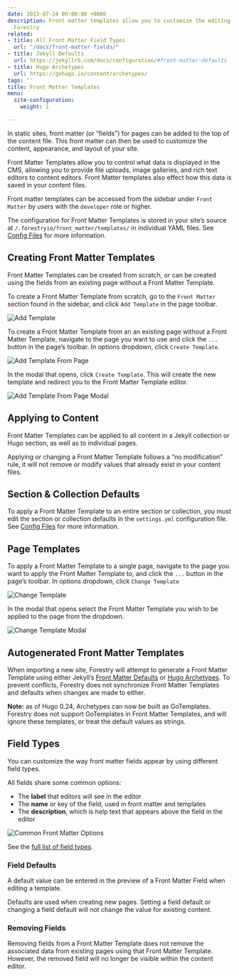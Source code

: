 ```yaml
---
date: 2013-07-24 00:00:00 +0000
description: Front matter templates allow you to customize the editing interface in
  Forestry
related:
- title: All Front Matter Field Types
  url: "/docs/front-matter-fields/"
- title: Jekyll Defaults
  url: https://jekyllrb.com/docs/configuration/#front-matter-defaults
- title: Hugo Archetypes
  url: https://gohugo.io/content/archetypes/
tags: ''
title: Front Matter Templates
menu:
  site-configuration:
    weight: 1

---
```

In static sites, front matter (or “fields”) for pages can be added to the top of the content file. This front matter can then be used to customize the content, appearance, and layout of your site.

Front Matter Templates allow you to control what data is displayed in the CMS, allowing you to provide file uploads, image galleries, and rich text editors to content editors. Front Matter templates also effect how this data is saved in your content files. 

Front matter templates can be accessed from the sidebar under `Front Matter` by users with the `developer` role or higher.

The configuration for Front Matter Templates is stored in your site’s source at `/.forestryio/front_matter/templates/` in individual YAML files. See [Config Files](/docs/site-configuration/config-files#front-matter-templates) for more information.

## Creating Front Matter Templates
Front Matter Templates can be created from scratch, or can be created using the fields from an existing page without a Front Matter Template.

To create a Front Matter Template from scratch, go to the `Front Matter` section found in the sidebar, and click `Add Template` in the page toolbar.

![Add Template](/docs/assets/images/front-matter-add-template.jpg)

To create a Front Matter Template from an an existing page without a Front Matter Template, navigate to the page you want to use and click the `...` button in the page’s toolbar. In options dropdown, click `Create Template`.

![Add Template From Page](/docs/assets/images/front-matter-from-page.jpg)

In the modal that opens, click `Create Template`. This will create the new template and redirect you to the Front Matter Template editor.

![Add Template From Page Modal](/docs/assets/images/front-matter-from-page-modal.jpg)

## Applying to Content
Front Matter Templates can be applied to all content in a Jekyll collection or Hugo section, as well as to individual pages.

Applying or changing a Front Matter Template follows a “no modification” rule, it will not remove or modify values that already exist in your content files.

## Section & Collection Defaults
To apply a Front Matter Template to an entire section or collection, you must edit the section or collection defaults in the `settings.yml` configuration file. See [Config Files](/site-configuration/config-files#front-matter-templates) for more information.

## Page Templates
To apply a Front Matter Template to a single page, navigate to the page you want to apply the Front Matter Template to, and click the `...` button in the page’s toolbar. In options dropdown, click `Change Template`

![Change Template](/docs/assets/images/front-matter-change-template.jpg)

In the modal that opens select the Front Matter Template you wish to be applied to the page from the dropdown.

![Change Template Modal](/docs/assets/images/front-matter-change-template-modal.jpg)

## Autogenerated Front Matter Templates
When importing a new site, Forestry will attempt to generate a Front Matter Template using either Jekyll’s [Front Matter Defaults](https://jekyllrb.com/docs/configuration/#front-matter-defaults) or [Hugo Archetypes](https://gohugo.io/content/archetypes/). To prevent conflicts, Forestry does not synchronize Front Matter Templates and defaults when changes are made to either.

**Note:** as of Hugo 0.24, Archetypes can now be built as GoTemplates. Forestry does not support GoTemplates in Front Matter Templates, and will ignore these templates, or treat the default values as strings.

## Field Types
You can customize the way front matter fields appear by using different field types.

All fields share some common options:

* The **label** that editors will see in the editor
* The **name** or key of the field, used in front matter and templates
* The **description**, which is help text that appears above the field in the editor

![Common Front Matter Options](/docs/assets/images/General%20Options.jpg)

See the [full list of field types](/docs/front-matter-fields/).

### Field Defaults
A default value can be entered in the preview of a Front Matter Field when editing a template. 

Defaults are used when creating new pages. Setting a field default or changing a field default will not change the value for existing content.

### Removing Fields
Removing fields from a Front Matter Template does not remove the associated data from existing pages using that Front Matter Template. However, the removed field will no longer be visible within the content editor.
